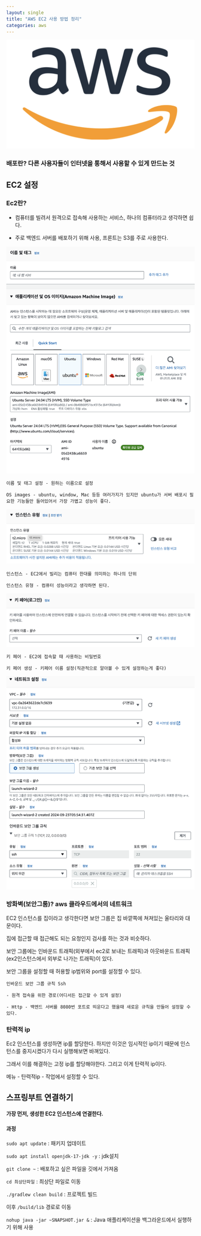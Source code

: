 ```yaml
---
layout: single
title: "AWS EC2 사용 방법 정리"
categories: aws
---
```


![aws](/images/aws.png)

### 배포란? 다른 사용자들이 인터넷을 통해서 사용할 수 있게 만드는 것

## EC2 설정

### Ec2란? 

- 컴퓨터를 빌려서 원격으로 접속해 사용하는 서비스, 하나의 컴퓨터라고 생각하면 쉽다.

- 주로 백엔드 서버를 배포하기 위해 사용, 프론트는 S3를 주로 사용한다.

![aws1](/images/aws1.png)

`이름 및 태그 설정 - 원하는 이름으로 설정`

`OS images - ubuntu, window, Mac 등등 여러가지가 있지만 ubuntu가 서버 배포시 필요한 기능들만 들어있어서 가장 가볍고 성능이 좋다.`

![aws2](/images/aws2.png)

`인스턴스 - EC2에서 빌리는 컴퓨터 한대를 의미하는 하나의 단위`

`인스턴스 유형 - 컴퓨터 성능이라고 생각하면 된다.`

![aws3](/images/aws3.png)

`키 페어 - EC2에 접속할 때 사용하는 비밀번호`

`키 페어 생성 - 키페어 이름 설정(직관적으로 알아볼 수 있게 설정하는게 좋다)`

![aws4](/images/aws4.png)

### 방화벽(보안그룸)? aws 클라우드에서의 네트워크

EC2 인스턴스를 집이라고 생각한다면 보안 그룹은 집 바깥쪽에 쳐져있는 울타리와 대문이다.

집에 접근할 때 접근해도 되는 요청인지 검사를 하는 것과 비슷하다.

보안 그룹에는 인바운드 트래픽(외부에서 ec2로 보내는 트래픽)과 아웃바운드 트래픽(ex2인스턴스에서 외부로 나가는 트래픽)이 있다.

보안 그룹을 설정할 때 허용할 ip범위와 port를 설정할 수 있다.

`인바운드 보안 그룹 규칙 Ssh`

`- 원격 접속을 위한 경로(어디서든 접근할 수 있게 설정)`

`- Http - 백엔드 서버를 8080번 포트로 띄운다고 했을때 새로운 규칙을 만들어 설정할 수 있다.`

### 탄력적 ip

Ec2 인스턴스를 생성하면 ip를 할당한다. 하지만 이것은 임시적인 ip이기 때문에 인스턴스를 중지시켰다가 다시 실행해보면 바껴있다.

그래서 이를 해결하는 고정 ip를 할당해야한다. 그리고 이게 탄력적 ip이다.

메뉴 - 탄력적ip - 작업에서 설정할 수 있다.

## 스프링부트 연결하기

#### 가장 먼저, 생성한 EC2 인스턴스에 연결한다. 

#### 과정

`sudo apt update` : 패키지 업데이트

`sudo apt install openjdk-17-jdk -y` : jdk설치

`git clone ~` : 배포하고 싶은 파일을 깃에서 가져옴

`cd 최상단파일` : 최상단 파일로 이동

`./gradlew clean build` : 프로젝트 빌드

이후 `/build/lib` 경로로 이동

`nohup java -jar ~SNAPSHOT.jar &` : Java 애플리케이션을 백그라운드에서 실행하기 위해 사용
